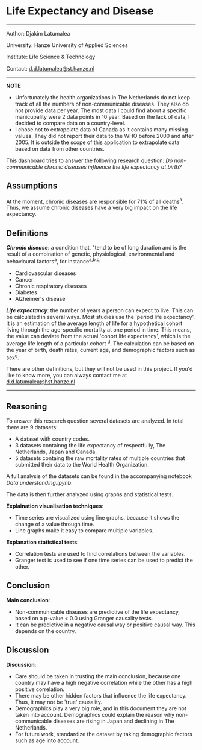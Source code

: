 # Life Expectancy and Disease

-----------------------
Author: Djakim Latumalea

University: Hanze University of Applied Sciences

Institute: Life Science & Technology

Contact: d.d.latumalea@st.hanze.nl

------------------

**NOTE**
- Unfortunately the health organizations in The Netherlands do not keep track of all the numbers of non-communicable diseases.
They also do not provide data per year. The most data I could find about a specific manicupality were 2 data points in 10 year.
Based on the lack of data, I decided to compare data on a country-level.
- I chose not to extrapolate data of Canada as it contains many missing values. They did not report
their data to the WHO before 2000 and after 2005. It is outside the scope of this application to
extrapolate data based on data from other countries.

This dashboard tries to answer the following research question:
*Do non-communicable chronic diseases influence the life expectancy at birth?*

## Assumptions
At the moment, chronic diseases are responsible
for 71% of all deaths<sup>a</sup>. Thus, we assume chronic diseases have a very big impact on the life expectancy.

## Definitions
***Chronic disease***: a condition that, "tend to be of long duration and is the result of a
combination of genetic, physiological, environmental and behavioural factors<sup>a</sup>, for instance<sup>a,b,c</sup>:
<ul>
<li>Cardiovascular diseases</li>
<li>Cancer</li>
<li>Chronic respiratory diseases</li>
<li>Diabetes</li>
<li>Alzheimer's disease</li>
</ul>

***Life expectancy***: the number of years a person can expect to live. 
This can be calculated in several ways. Most studies use the 'period life expectancy'. It is an estimation of the average length of life
for a hypothetical cohort living through the age-specific mortality at one period in time. This means, the value can
deviate from the actual 'cohort life expectancy', which is the average life length of a particular cohort <sup>d</sup>.
The calculation can be based on the year of birth, death rates, current age, and demographic factors such as sex<sup>e</sup>.    

There are other definitions, but they will not be used in this project. If you'd like to know more, you can always contact me at d.d.latumalea@hst.hanze.nl

-----------------------------

## Reasoning

To answer this research question several datasets are analyzed. In total there are 9 datasets:
- A dataset with country codes.
- 3 datasets containng the life expectancy of respectfully, The Netherlands, Japan and Canada.
- 5 datasets containg the raw mortality rates of multiple countries that submitted their data to the World Health Organization.

A full analysis of the datasets can be found in the accompanying notebook *Data understanding.ipynb*.

The data is then further analyzed using graphs and statistical tests.

**Explaination visualisation techniques**:<br>
- Time series are visualized using line graphs, because it shows the change of a value through time.
- Line graphs make it easy to compare multiple variables.

**Explanation statistical tests**:<br>
- Correlation tests are used to find correlations between the variables.
- Granger test is used to see if one time series can be used to predict the other.

## Conclusion

**Main conclusion**:<br>
- Non-communicable diseases are predictive of the life expectancy, based on a p-value < 0.0 using Granger causality tests.
- It can be predictive in a negative causal way or positive causal way. This depends on the country.

## Discussion
**Discussion**:<br>
- Care should be taken in trusting the main conclusion, because one country may have a high negative correlation while the other has a high positive correlation.
- There may be other hidden factors that influence the life expectancy. Thus, it may not be 'true' causality.<br>
- Demographics play a very big role, and in this document they are not taken into account. Demographics could explain the reason why non-communicable diseases are rising in Japan and declining in The Netherlands.
- For future work, standardize the dataset by taking demographic factors such as age into account.
